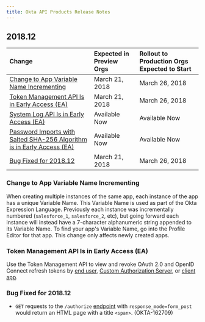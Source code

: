 ```yaml
---
title: Okta API Products Release Notes
---
```


## 2018.12

| Change | Expected in Preview Orgs | Rollout to Production Orgs Expected to Start |
| :---------- | :--------------------------------- | :----------------------------------------------------------- |
| [Change to App Variable Name Incrementing](#change-to-app-variable-name-incrementing) | March 21, 2018 | March 26, 2018 |
| [Token Management API Is in Early Access (EA)](#token-management-api-is-in-early-access-ea) | March 21, 2018 | March 26, 2018 |
| [System Log API Is in Early Access (EA)](#system-log-api-is-in-early-access-ea) | Available Now | Available Now |
| [Password Imports with Salted SHA-256 Algorithm is in Early Access (EA)](#password-imports-with-salted-sha-256-algorithm-is-in-early-access-ea) | Available Now | Available Now |
| [Bug Fixed for 2018.12](#bug-fixed-for-2018-12) | March 21, 2018 | March 26, 2018 |

### Change to App Variable Name Incrementing

When creating multiple instances of the same app, each instance of the app has a unique Variable Name. This Variable Name is used as part of the Okta Expression Language. Previously each instance was incrementally numbered (`salesforce_1`, `salesforce_2`, etc), but going forward each instance will instead have a 7-character alphanumeric string appended to its Variable Name. To find your app's Variable Name, go into the Profile Editor for that app. This change only affects newly created apps. <!-- OKTA-158282 -->

### Token Management API Is in Early Access (EA)

Use the Token Management API to view and revoke OAuth 2.0 and OpenID Connect refresh tokens by [end user](/docs/api/resources/users/#user-oauth-20-token-management-operations), [Custom Authorization Server](/docs/api/resources/authorization-servers#oauth-20-token-management-operations), or [client app](/docs/api/resources/apps/#application-oauth-20-token-operations). <!-- OKTA-145525 -->

### Bug Fixed for 2018.12

* `GET` requests to the `/authorize` [endpoint](/docs/api/resources/oidc/#authorize) with `response_mode=form_post` would return an HTML page with a title `<span>`. (OKTA-162709)
